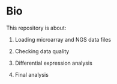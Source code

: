 # Bio
This repository is about:

  1. Loading microarray and NGS data files
  
  2. Checking data quality
  
  3. Differential expression analysis
   
  4. Final analysis
